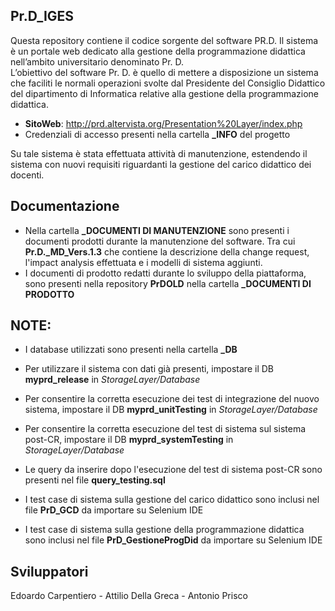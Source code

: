 ## Pr.D_IGES
Questa repository contiene il codice sorgente del software PR.D. Il sistema è un portale web dedicato alla gestione  della programmazione didattica nell’ambito universitario denominato Pr. D.   
L’obiettivo del software Pr. D. è quello di mettere a disposizione un sistema che faciliti le normali operazioni svolte dal Presidente del Consiglio Didattico del dipartimento di Informatica relative alla gestione della programmazione didattica.

- <b>SitoWeb</b>: http://prd.altervista.org/Presentation%20Layer/index.php <br>
- Credenziali di accesso presenti nella cartella <b>_INFO</b> del progetto

Su tale sistema è stata effettuata attività di manutenzione, estendendo il sistema con nuovi requisiti riguardanti la gestione del carico didattico dei docenti.

## Documentazione
- Nella cartella <b> _DOCUMENTI DI MANUTENZIONE</b> sono presenti i documenti prodotti durante la manutenzione del software. Tra cui <b>Pr.D._MD_Vers.1.3</b> che contiene la descrizione della change request, l'impact analysis effettuata e i modelli di sistema aggiunti.<br>
- I documenti di prodotto redatti durante lo sviluppo della piattaforma, sono presenti nella repository <b>PrDOLD</b> nella cartella <b>_DOCUMENTI DI PRODOTTO</b>

## NOTE: 
- I database utilizzati sono presenti nella cartella <b>_DB</b><br>

- Per utilizzare il sistema con dati già presenti, impostare il DB <b>myprd_release</b> in <i>StorageLayer/Database</i><br>
- Per consentire la corretta esecuzione dei test di integrazione del nuovo sistema, impostare il DB <b>myprd_unitTesting</b> in <i>StorageLayer/Database</i><br>
- Per consentire la corretta esecuzione del test di sistema sul sistema post-CR, impostare il DB <b>myprd_systemTesting</b> in <i>StorageLayer/Database</i><br>
- Le query da inserire dopo l'esecuzione del test di sistema post-CR sono presenti nel file <b>query_testing.sql</b>
- I test case di sistema sulla gestione del carico didattico sono inclusi nel file <b>PrD_GCD</b> da importare su Selenium IDE<br>
- I test case di sistema sulla gestione della programmazione didattica sono inclusi nel file <b>PrD_GestioneProgDid</b> da importare su Selenium IDE<br>


## Sviluppatori
Edoardo Carpentiero - Attilio Della Greca - Antonio Prisco



